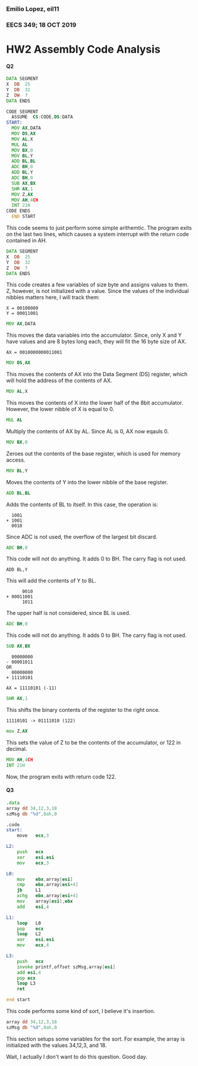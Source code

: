 ### Emilio Lopez, eil11

### EECS 349; 18 OCT 2019

# HW2 Assembly Code Analysis

#### Q2

```asm
DATA SEGMENT
X  DB  25
Y  DB  32
Z  DW  ?
DATA ENDS 

CODE SEGMENT
  ASSUME  CS:CODE,DS:DATA
START:
  MOV AX,DATA
  MOV DS,AX
  MOV AL,X
  MUL AL
  MOV BX,0
  MOV BL,Y
  ADD BL,BL
  ADC BH,0
  ADD BL,Y
  ADC BH,0
  SUB AX,BX
  SHR AX,1
  MOV Z,AX
  MOV AH,4CH
  INT 21H
CODE ENDS
  END START
```

This code seems to just perform some simple arithemtic. The program exits on the last two lines, which causes a system interrupt with the return code contained in AH.

```asm
DATA SEGMENT
X  DB  25
Y  DB  32
Z  DW  ?
DATA ENDS 
```
This code creates a few variables of size byte and assigns values to them. Z, however, is not initialized with a value. Since the values of the individual nibbles matters here, I will track them:

```
X = 00100000
Y = 00011001
```

```asm
MOV AX,DATA
```
This moves the data variables into the accumulator. Since, only X and Y have values and are 8 bytes long each, they will fit the 16 byte size of AX.
```
AX = 0010000000011001
```

```asm
MOV DS,AX
```
This moves the contents of AX into the Data Segment (DS) register, which will hold the address of the contents of AX. 

```asm
MOV AL,X
```
This moves the contents of X into the lower half of the 8bit accumulator. However, the lower nibble of X is equal to 0. 

```asm
MUL AL
```
Multiply the contents of AX by AL.  Since AL is 0, AX now eqauls 0.

```asm
MOV BX,0
```
Zeroes out the contents of the base register, which is used for memory access.

```asm
MOV BL,Y
```
Moves the contents of Y into the lower nibble of the base register. 

```asm
ADD BL,BL
```
Adds the contents of BL to itself. In this case, the operation is:
```
  1001
+ 1001
  0010
```
Since ADC is not used, the overflow of the largest bit discard. 

```asm
ADC BH,0
```
This code will not do anything. It adds 0 to BH. The carry flag is not used.

```
ADD BL,Y
```
This will add the contents of Y to BL.
```
      0010
+ 00011001
      1011
```
The upper half is not considered, since BL is used.

```asm
ADC BH,0
```
This code will not do anything. It adds 0 to BH. The carry flag is not used.

```asm
SUB AX,BX
```

```
  00000000
- 00001011
OR
  00000000
+ 11110101

AX = 11110101 (-11)
```

```asm
SHR AX,1
```
This shifts the binary contents of the register to the right once. 

```
11110101 -> 01111010 (122)
```

```asm
mov Z,AX
```
This sets the value of Z to be the contents of the accumulator, or 122 in decimal.

```asm
MOV AH,4CH
INT 21H
```
Now, the program exits with return code 122. 

#### Q3

```asm
.data
array dd 34,12,3,18
szMsg db "%d",0ah,0

.code
start:
    move   ecx,3

L2:
    push   ecx
    xor    esi,esi
    mov    ecx,3

L0:
    mov    ebx,array[esi]
    cmp    ebx,array[esi+4]
    jb     L1
    xchg   ebx,array[esi+4]
    mov    array[esi],ebx
    add    esi,4

L1:
    loop   L0
    pop    ecx
    loop   L2
    xor    esi,esi
    mov    ecx,4

L3:
    push   ecx
    invoke printf,offset szMsg,array[esi]
    add esi,4
    pop ecx
    loop L3
    ret

end start
```

This code performs some kind of sort, I believe it's insertion.


```asm
array dd 34,12,3,18
szMsg db "%d",0ah,0
```

This section setups some variables for the sort. For example, the array is initialized with the values 34,12,3, and 18. 

Wait, I actually I don't want to do this question. Good day.